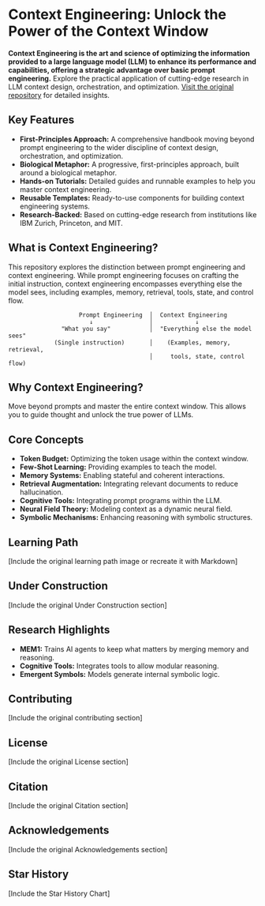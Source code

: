 # Context Engineering: Unlock the Power of the Context Window

**Context Engineering is the art and science of optimizing the information provided to a large language model (LLM) to enhance its performance and capabilities, offering a strategic advantage over basic prompt engineering.** Explore the practical application of cutting-edge research in LLM context design, orchestration, and optimization.  [Visit the original repository](https://github.com/davidkimai/Context-Engineering) for detailed insights.

## Key Features

*   **First-Principles Approach:** A comprehensive handbook moving beyond prompt engineering to the wider discipline of context design, orchestration, and optimization.
*   **Biological Metaphor:** A progressive, first-principles approach, built around a biological metaphor.
*   **Hands-on Tutorials:** Detailed guides and runnable examples to help you master context engineering.
*   **Reusable Templates:** Ready-to-use components for building context engineering systems.
*   **Research-Backed:** Based on cutting-edge research from institutions like IBM Zurich, Princeton, and MIT.

## What is Context Engineering?

This repository explores the distinction between prompt engineering and context engineering. While prompt engineering focuses on crafting the initial instruction, context engineering encompasses everything else the model sees, including examples, memory, retrieval, tools, state, and control flow.

```
                    Prompt Engineering  │  Context Engineering
                       ↓                │            ↓                      
               "What you say"           │  "Everything else the model sees"
             (Single instruction)       │    (Examples, memory, retrieval,
                                        │     tools, state, control flow)
```

## Why Context Engineering?

Move beyond prompts and master the entire context window. This allows you to guide thought and unlock the true power of LLMs.

## Core Concepts

*   **Token Budget:** Optimizing the token usage within the context window.
*   **Few-Shot Learning:** Providing examples to teach the model.
*   **Memory Systems:** Enabling stateful and coherent interactions.
*   **Retrieval Augmentation:** Integrating relevant documents to reduce hallucination.
*   **Cognitive Tools:** Integrating prompt programs within the LLM.
*   **Neural Field Theory:** Modeling context as a dynamic neural field.
*   **Symbolic Mechanisms:** Enhancing reasoning with symbolic structures.

## Learning Path

[Include the original learning path image or recreate it with Markdown]

## Under Construction

[Include the original Under Construction section]

## Research Highlights

*   **MEM1:**  Trains AI agents to keep what matters by merging memory and reasoning.
*   **Cognitive Tools:** Integrates tools to allow modular reasoning.
*   **Emergent Symbols:** Models generate internal symbolic logic.

## Contributing

[Include the original contributing section]

## License

[Include the original License section]

## Citation

[Include the original Citation section]

## Acknowledgements

[Include the original Acknowledgements section]

## Star History

[Include the Star History Chart]